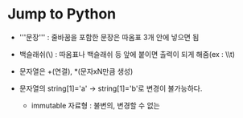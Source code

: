 # Jump to Python

- '''문장''' : 줄바꿈을 포함한 문장은 따옴표 3개 안에 넣으면 됨

- 백슬래쉬(\\\) : 따옴표나 백슬래쉬 등 앞에 붙이면 출력이 되게 해줌(ex : \\\\t)

- 문자열은 +(연결), *(문자xN만큼 생성)

- 문자열의 string[1]='a' -> string[1]='b'로 변경이 불가능하다. 
  
  - immutable 자료형 : 불변의, 변경할 수 없는




